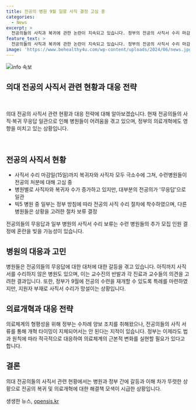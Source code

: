 ```yaml
---
title: 전공의 병원 9월 일괄 사직 결정 고심 중
categories:
  - News
excerpt: >
  전공의들의 사직과 복귀에 관한 논란이 지속되고 있습니다. 정부의 전공의 사직서 수리 마감 시한이 지났지만 복귀자와 사직자 모두 극히 적어 전계에 큰 고심이 필요합니다. 빅5 병원은 무응답 시 사직 의사로 간주하여 일괄 처리하겠다는 입장을 보이고 있으며, 수련병원들 역시 추가 모집 인원 확정이 어려운 상황입니다. 이에 정부의 제시한 특례에도 지원자가 적을 것으로 예상되며, 의료체계 개혁을 미루지 말아야 한다는 지적이 제기되고 있습니다.
feature_text: >
  전공의들의 사직과 복귀에 관한 논란이 지속되고 있습니다. 정부의 전공의 사직서 수리 마감 시한이 지났지만 복귀자와 사직자 모두 극히 적어 전계에 큰 고심이 필요합니다. 빅5 병원은 무응답 시 사직 의사로 간주하여 일괄 처리하겠다는 입장을 보이고 있으며, 수련병원들 역시 추가 모집 인원 확정이 어려운 상황입니다. 이에 정부의 제시한 특례에도 지원자가 적을 것으로 예상되며, 의료체계 개혁을 미루지 말아야 한다는 지적이 제기되고 있습니다.
image: 'https://www.behealthy4u.com/wp-content/uploads/2024/06/news.jpg'
---
```


<p><img src="https://www.behealthy4u.com/wp-content/uploads/2024/06/news.jpg" alt="info 속보" /></p>

<h2 data-ke-size="size26"><b>의대 전공의 사직서 관련 현황과 대응 전략</b></h2>

<p data-ke-size="size16">&nbsp;</p>

<p>의대 전공의 사직서 관련 현황과 대응 전략에 대해 알아보겠습니다. 현재 전공의들의 사직·복귀 무응답 일관으로 인해 병원들이 어려움을 겪고 있으며, 정부의 의료개혁에도 영향을 미치고 있는 상황입니다.</p>

<p data-ke-size="size16">&nbsp;</p>

<h2 data-ke-size="size26">전공의 사직서 현황</h2>

<ul>
    <li>사직서 수리 마감일(15일)까지 복귀자와 사직자 모두 극소수에 그쳐, 수련병원들이 전공의 처분에 대해 고심 중</li>
    <li>병원별로 사직자와 복귀자 수가 증가하고 있지만, 대부분의 전공의가 '무응답'으로 일관</li>
    <li>빅5 병원 중 일부는 정부 방침에 따라 전공의 사직 수리 절차에 착수하였으며, 다른 병원들은 상황을 고려한 절차 보류 결정</li>
</ul>

<p data-ke-size="size16">전공의들의 무응답과 일부 병원의 사직서 수리 보류는 수련 병원들의 추가 모집 인원 결정에 혼란을 빚을 가능성이 있습니다.</p>

<h2 data-ke-size="size26">병원의 대응과 고민</h2>

<p data-ke-size="size16">병원들은 전공의들의 무응답에 대한 대처에 대한 갈등을 겪고 있습니다. 아직까지 사직서를 수리하지 않은 병원도 있으며, 이는 교수진의 반발과 각 진료과 교수들의 의견을 고려한 결과입니다. 또한, 정부가 9월에 전공의 수련을 재개할 수 있도록 특례를 마련하였지만, 지원자 부재로 사직서 수리가 망설이는 상황입니다.</p>

<h2 data-ke-size="size26">의료개혁과 대응 전략</h2>

<p data-ke-size="size16">의료체계의 형평성을 위해 정부는 수차례 양보 조치를 취해왔으나, 전공의들의 사직 서류를 통해 개혁 타이밍이 지체되어서는 안 된다는 지적이 있습니다. 정부는 이제라도 법과 원칙에 따라 적극적으로 대응하여 의료체계의 근본적 변화를 실현할 필요가 있다고 합니다.</p>

<h2 data-ke-size="size26">결론</h2>

<p data-ke-size="size16">의대 전공의들의 사직서 관련 현황에서는 병원과 정부 간에 갈등과 이해 차가 뚜렷한 상황으로 전공의 복귀 및 의료개혁에 대한 해결책 모색이 시급한 상황입니다.</p>
생생한 뉴스, <a href="https://opensis.kr" rel="dofollow">opensis.kr</a>


